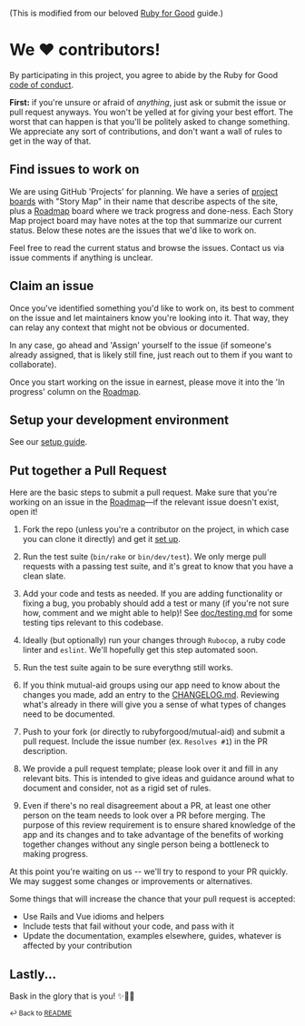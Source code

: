 (This is modified from our beloved [Ruby for Good](https://www.rubyforgood.org) guide.)

# We ♥ contributors!
By participating in this project, you agree to abide by the Ruby for Good [code of conduct](https://github.com/rubyforgood/code-of-conduct).

**First:** if you're unsure or afraid of *anything*, just ask or submit the issue or pull request anyways. You won't be yelled at for giving your best effort. The worst that can happen is that you'll be politely asked to change something. We appreciate any sort of contributions, and don't want a wall of rules to get in the way of that.

## Find issues to work on
We are using GitHub 'Projects' for planning. 
We have a series of [project boards](https://github.com/rubyforgood/mutual-aid/projects) with "Story Map" in their name that describe aspects of the site, plus a [Roadmap] board where we track progress and done-ness. Each Story Map project board may have notes at the top that summarize our current status. Below these notes are the issues that we'd like to work on.

Feel free to read the current status and browse the issues. Contact us via issue comments if anything is unclear.

## Claim an issue
Once you've identified something you'd like to work on, its best to comment on the issue and let maintainers know you're looking into it. That way, they can relay any context that might not be obvious or documented.

In any case, go ahead and 'Assign' yourself to the issue (if someone's already assigned, that is likely still fine, just reach out to them if you want to collaborate).

Once you start working on the issue in earnest, please move it into the 'In progress' column on the [Roadmap].

## Setup your development environment
See our [setup guide](setup.md).

## Put together a Pull Request

Here are the basic steps to submit a pull request. Make sure that you're working on an issue in the [Roadmap]—if the relevant issue doesn't exist, open it!

1. Fork the repo (unless you're a contributor on the project, in which case you can clone it directly) and get it [set up](setup.md).

1. Run the test suite (`bin/rake` or `bin/dev/test`). We only merge pull requests with a passing test suite, and it's great to know that you have a clean slate.

1. Add your code and tests as needed. If you are adding functionality or fixing a bug, you probably should add a test or many (if you're not sure how, comment and we might able to help)! See [doc/testing.md](testing.md) for some testing tips relevant to this codebase.

1. Ideally (but optionally) run your changes through `Rubocop`, a ruby code linter and `eslint`. We'll hopefully get this step automated soon.

1. Run the test suite again  to be sure everythng still works.

1. If you think mutual-aid groups using our app need to know about the changes you made, add an entry to the [CHANGELOG.md](/CHANGELOG.md). Reviewing what's already in there will give you a sense of what types of changes need to be documented.

1. Push to your fork (or directly to rubyforgood/mutual-aid) and submit a pull request. Include the issue number (ex. `Resolves #1`) in the PR description.

1. We provide a pull request template; please look over it and fill in any relevant bits. This is intended to give ideas and guidance around what to document and consider, not as a rigid set of rules.

1. Even if there's no real disagreement about a PR, at least one other person on the team needs to look over a PR before merging. The purpose of this review requirement is to ensure shared knowledge of the app and its changes and to take advantage of the benefits of working together changes without any single person being a bottleneck to making progress.

At this point you're waiting on us -- we'll try to respond to your PR quickly. We may suggest some changes or improvements or alternatives.

Some things that will increase the chance that your pull request is accepted:

* Use Rails and Vue idioms and helpers
* Include tests that fail without your code, and pass with it
* Update the documentation, examples elsewhere, guides, whatever is affected by your contribution

## Lastly...
Bask in the glory that is you! ✨🙏🏾


<sub>↩ Back to [README](/README.md)</sub>

[Roadmap]: https://github.com/rubyforgood/mutual-aid/projects/4
